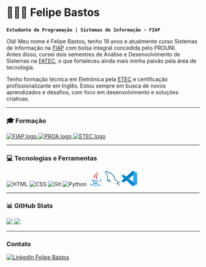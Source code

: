 # 👨🏻‍💻 Felipe Bastos

**`Estudante de Programação | Sistemas de Informação - FIAP`**

Olá! Meu nome é Felipe Bastos, tenho 19 anos e atualmente curso Sistemas de Informação na [FIAP](https://www.fiap.com.br/) com bolsa integral concedida pelo PROUNI.  
Antes disso, cursei dois semestres de Análise e Desenvolvimento de Sistemas na [FATEC](https://www.fatec.com.br/), o que fortaleceu ainda mais minha paixão pela área de tecnologia.

Tenho formação técnica em Eletrônica pela [ETEC](https://www.cps.sp.gov.br/etec/) e certificação profissionalizante em Inglês. 
Estou sempre em busca de novos aprendizados e desafios, com foco em desenvolvimento e soluções criativas.

---

### 🎓 Formação

<div align="left">
  <a href="https://www.fiap.com.br/" target="_blank">
    <img src="https://media.licdn.com/dms/image/v2/C4D0BAQFGUHRJ26bFDw/company-logo_200_200/company-logo_200_200/0/1631312349936?e=2147483647&v=beta&t=2cxZo7IPlpqVmRsvk_tS2TYDHSqh8Q3SlFYcLW9nlVc" alt="FIAP logo" height="50px"/>
  </a>
  <a href="https://www.proa.org.br/" target="_blank">
    <img src="https://encrypted-tbn0.gstatic.com/images?q=tbn:ANd9GcQTxwNgcvkCreI-2eDl6Ezt_95qBFHJQhRCSQ&s" alt="PROA logo" height="50px"/>
  </a>
  <a href="https://www.cps.sp.gov.br/etec/" target="_blank">
    <img src="https://encrypted-tbn0.gstatic.com/images?q=tbn:ANd9GcR2wPtBhEdhCSqpegKRteWba128Yg_KWuY5pA&s" alt="ETEC logo" height="50px"/>
  </a>
</div>

---

### 💻 Tecnologias e Ferramentas

<div align="left">
  <img src="https://cdn.jsdelivr.net/gh/devicons/devicon@latest/icons/html5/html5-original.svg" title="HTML" alt="HTML" width="40px"/>
  <img src="https://cdn.jsdelivr.net/gh/devicons/devicon@latest/icons/css3/css3-original.svg" title="CSS" alt="CSS" width="40px"/>
  <img src="https://cdn.jsdelivr.net/gh/devicons/devicon@latest/icons/git/git-original.svg" title="Git" alt="Git" width="40px"/>
  <img src="https://cdn.jsdelivr.net/gh/devicons/devicon@latest/icons/python/python-original.svg" title="Python" alt="Python" width="40px"/>
  <img src="https://raw.githubusercontent.com/devicons/devicon/master/icons/java/java-original.svg" title="Java" alt="Java" width="40px"/>
  <img src="https://raw.githubusercontent.com/devicons/devicon/master/icons/mysql/mysql-original.svg" title="MySQL" alt="MySQL" width="40px"/>
  <img src="https://raw.githubusercontent.com/devicons/devicon/master/icons/vscode/vscode-original.svg" title="VSCode" alt="VSCode" width="40px"/>
</div>

---

### 📊 GitHub Stats

<div align="left">
  <img height="150em" src="https://github-readme-stats.vercel.app/api?username=FelipeAGBastos&show_icons=true&theme=tokyonight&include_all_commits=true&locale=pt-br"/>
  <img height="150em" src="https://github-readme-stats.vercel.app/api/top-langs/?username=FelipeAGBastos&theme=tokyonight&layout=compact&custom_title=Tecnologias&langs_count=9"/>
</div>

---

### Contato

<div>
    <a href="https://www.linkedin.com/in/felipe-bastos-866629257/" target="_blank"><img src="https://img.shields.io/badge/-LinkedIn-%230077B5?style=for-the-badge&logo=linkedin&logoColor=white" alt="LinkedIn Felipe Bastos"/>
  </a>
<div>


